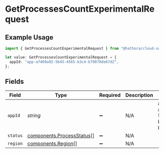 # GetProcessesCountExperimentalRequest

## Example Usage

```typescript
import { GetProcessesCountExperimentalRequest } from "@hathora/cloud-sdk-typescript/models/operations";

let value: GetProcessesCountExperimentalRequest = {
  appId: "app-af469a92-5b45-4565-b3c4-b79878de67d2",
};
```

## Fields

| Field                                                                  | Type                                                                   | Required                                                               | Description                                                            | Example                                                                |
| ---------------------------------------------------------------------- | ---------------------------------------------------------------------- | ---------------------------------------------------------------------- | ---------------------------------------------------------------------- | ---------------------------------------------------------------------- |
| `appId`                                                                | *string*                                                               | :heavy_minus_sign:                                                     | N/A                                                                    | app-af469a92-5b45-4565-b3c4-b79878de67d2                               |
| `status`                                                               | [components.ProcessStatus](../../models/components/processstatus.md)[] | :heavy_minus_sign:                                                     | N/A                                                                    |                                                                        |
| `region`                                                               | [components.Region](../../models/components/region.md)[]               | :heavy_minus_sign:                                                     | N/A                                                                    |                                                                        |